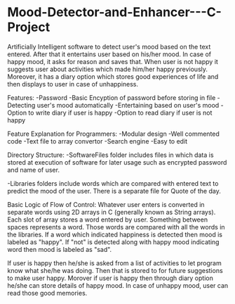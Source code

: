 # Mood-Detector-and-Enhancer---C-Project
Artificially Intelligent software to detect user's mood based on the text entered. After that it entertains user 
based on his/her mood. In case of happy mood, it asks for reason and saves that. When user is not happy it suggests
user about activities which made him/her happy previously. Moreover, it has a diary option which stores good 
experiences of life and then displays to user in case of unhappiness.

Features:
-Password 
-Basic Encyption of password before storing in file
-Detecting user's mood automatically
-Entertaining based on user's mood
-Option to write diary if user is happy
-Option to read diary if user is not happy

Feature Explanation for Programmers:
-Modular design
-Well commented code
-Text file to array convertor
-Search engine
-Easy to edit


Directory Structure:
-SoftwareFiles folder includes files in which data is stored at execution of software for later usage
such as encrypted password and name of user.

-Libraries folders include words which are compared with entered text to predict the mood of the user.
There is a separate file for Quote of the day.

Basic Logic of Flow of Control:
Whatever user enters is converted in separate words using 2D arrays in C (generally known as String arrays). Each slot of
array stores a word entered by user. Something between spaces represents a word. 
Those words are compared with all the words in the libraries. If a word which indicated happiness is detected then mood is
labeled as "happy". If "not" is detected along with happy mood indicating word then mood is labeled as "sad".

If user is happy then he/she is asked from a list of activities to let program know what she/he was doing. Then that is stored
to for future suggestions to make user happy.
Morover if user is happy then through diary option he/she can store details of happy mood. In case of unhappy mood, user can read
those good memories.
